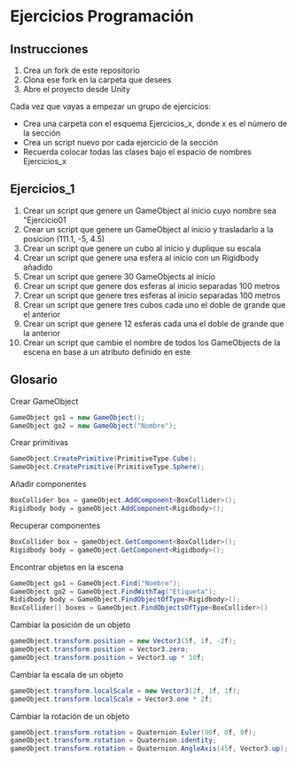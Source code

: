 # Ejercicios Programación

## Instrucciones
1. Crea un fork de este repositorio
2. Clona ese fork en la carpeta que desees
3. Abre el proyecto desde Unity

Cada vez que vayas a empezar un grupo de ejercicios:
- Crea una carpeta con el esquema Ejercicios_x, donde x es el número de la sección
- Crea un script nuevo por cada ejercicio de la sección
- Recuerda colocar todas las clases bajo el espacio de nombres Ejercicios_x

## Ejercicios_1
1. Crear un script que genere un GameObject al inicio cuyo nombre sea "Ejercicio01
2. Crear un script que genere un GameObject al inicio y trasladarlo a la posicion (111.1, -5, 4.5)
3. Crear un script que genere un cubo al inicio y duplique su escala
4. Crear un script que genere una esfera al inicio con un Rigidbody añadido
5. Crear un script que genere 30 GameObjects al inicio
6. Crear un script que genere dos esferas al inicio separadas 100 metros
7. Crear un script que genere tres esferas al inicio separadas 100 metros
8. Crear un script que genere tres cubos cada uno el doble de grande que el anterior
9. Crear un script que genere 12 esferas cada una el doble de grande que la anterior
10. Crear un script que cambie el nombre de todos los GameObjects de la escena en base a un atributo definido en este

## Glosario
Crear GameObject
```cs
GameObject go1 = new GameObject();
GameObject go2 = new GameObject("Nombre");
```

Crear primitivas
```cs
GameObject.CreatePrimitive(PrimitiveType.Cube);
GameObject.CreatePrimitive(PrimitiveType.Sphere);
```

Añadir componentes
```cs
BoxCollider box = gameObject.AddComponent<BoxCollider>();
Rigidbody body = gameObject.AddComponent<Rigidbody>();
```

Recuperar componentes
```cs
BoxCollider box = gameObject.GetComponent<BoxCollider>();
Rigidbody body = gameObject.GetComponent<Rigidbody>();
```

Encontrar objetos en la escena
```cs
GameObject go1 = GameObject.Find("Nombre");
GameObject go2 = GameObject.FindWithTag("Etiqueta");
Rididbody body = GameObject.FindObjectOfType<Rigidbody>();
BoxCollider[] boxes = GameObject.FindObjectsOfType<BoxCollider>()
```

Cambiar la posición de un objeto
```cs
gameObject.transform.position = new Vector3(5f, 1f, -2f);
gameObject.transform.position = Vector3.zero;
gameObject.transform.position = Vector3.up * 10f;
```

Cambiar la escala de un objeto
```cs
gameObject.transform.localScale = new Vector3(2f, 1f, 1f);
gameObject.transform.localScale = Vector3.one * 2f;
```

Cambiar la rotación de un objeto
```cs
gameObject.transform.rotation = Quaternion.Euler(90f, 0f, 0f);
gameObject.transform.rotation = Quaternion.identity;
gameObject.transform.rotation = Quaternion.AngleAxis(45f, Vector3.up);
```
